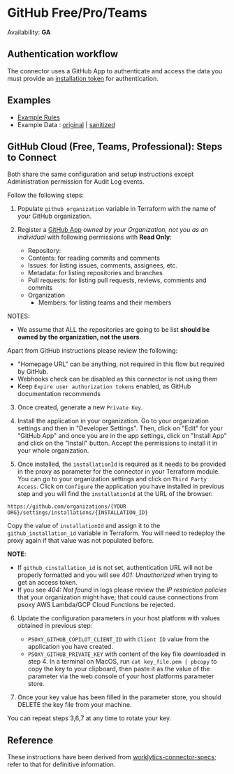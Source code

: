 # GitHub Free/Pro/Teams

Availability: **GA**

## Authentication workflow

The connector uses a GitHub App to authenticate and access the data you must provide an [installation token](https://docs.github.com/en/apps/creating-github-apps/authenticating-with-a-github-app/generating-an-installation-access-token-for-a-github-app) for authentication.

## Examples

- [Example Rules](github.yaml)
- Example Data : [original](example-api-responses/original) |
  [sanitized](example-api-responses/sanitized)

## GitHub Cloud (Free, Teams, Professional): Steps to Connect

Both share the same configuration and setup instructions except Administration permission for Audit Log events.

Follow the following steps:

1. Populate `github_organization` variable in Terraform with the name of your GitHub organization.

2. Register a [GitHub App](https://docs.github.com/en/apps/creating-github-apps/registering-a-github-app/registering-a-github-app#registering-a-github-app) *owned by your Organization, not you as an individual* with following permissions with **Read Only**:
    - Repository:
     - Contents: for reading commits and comments
     - Issues: for listing issues, comments, assignees, etc.
     - Metadata: for listing repositories and branches
     - Pull requests: for listing pull requests, reviews, comments and commits
   - Organization
     - Members: for listing teams and their members

NOTES:

- We assume that ALL the repositories are going to be list **should be owned by the organization, not the users**.

Apart from GitHub instructions please review the following:

- "Homepage URL" can be anything, not required in this flow but required by GitHub.
- Webhooks check can be disabled as this connector is not using them
- Keep `Expire user authorization tokens` enabled, as GitHub documentation recommends

3. Once created, generate a new `Private Key`.

4. Install the application in your organization.  Go to your organization settings and then in "Developer Settings". Then, click on "Edit" for your "GitHub App" and once you are in the app settings, click on "Install App" and click on the "Install" button. Accept the permissions to install it in your whole organization.

5. Once installed, the `installationId` is required as it needs to be provided in the proxy as parameter for the connector in your Terraform module. You can go to your organization settings and click on `Third Party Access`. Click on `Configure` the application you have installed in previous step and you will find the `installationId` at the URL of the browser:
```
https://github.com/organizations/{YOUR ORG}/settings/installations/{INSTALLATION_ID}
```
Copy the value of `installationId` and assign it to the `github_installation_id` variable in Terraform. You will need to redeploy the proxy again if that value was not populated before.

**NOTE**:
- If `github_cinstallation_id` is not set, authentication URL will not be properly formatted and you will see *401: Unauthorized* when trying to get an access token.
- If you see *404: Not found* in logs please review the *IP restriction policies* that your organization might have; that could cause connections from psoxy AWS Lambda/GCP Cloud Functions be rejected.

6. Update the configuration parameters in your host platform with values obtained in previous step:
    - `PSOXY_GITHUB_COPILOT_CLIENT_ID` with `Client ID` value from the application you have created.
    - `PSOXY_GITHUB_PRIVATE_KEY` with content of the key file downloaded in step 4. In a terminal on MacOS, run `cat key_file.pem | pbcopy` to copy the key to your clipboard, then paste it as the value of the parameter via the web console of your host platforms parameter store.

7. Once your key value has been filled in the parameter store, you should DELETE the key file from your machine.

You can repeat steps 3,6,7 at any time to rotate your key.

## Reference

These instructions have been derived from [worklytics-connector-specs](../../../infra/modules/worklytics-connector-specs/main.tf); refer to that for definitive information.
